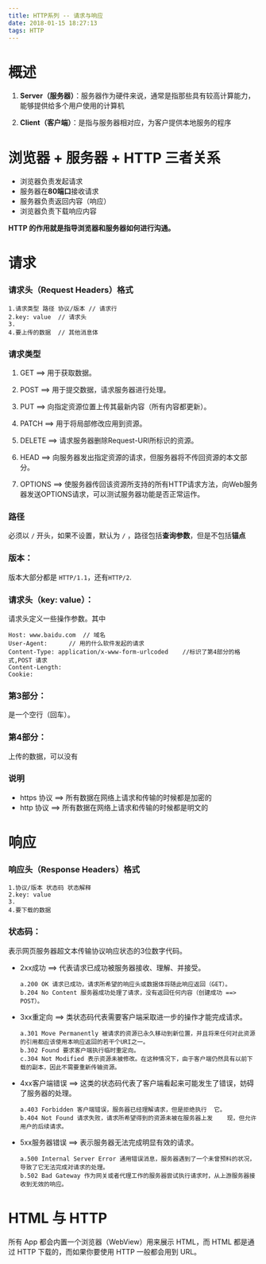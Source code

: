 ```yaml
---
title: HTTP系列 -- 请求与响应
date: 2018-01-15 18:27:13
tags: HTTP
---
```

# 概述
1. **Server（服务器）**：服务器作为硬件来说，通常是指那些具有较高计算能力，能够提供给多个用户使用的计算机

2. **Client（客户端）**：是指与服务器相对应，为客户提供本地服务的程序

# 浏览器 + 服务器 + HTTP 三者关系
- 浏览器负责发起请求
- 服务器在**80端口**接收请求
- 服务器负责返回内容（响应）
- 浏览器负责下载响应内容

**HTTP 的作用就是指导浏览器和服务器如何进行沟通。**

# 请求
### 请求头（Request Headers）格式
```
1.请求类型 路径 协议/版本 // 请求行
2.key: value  // 请求头
3.
4.要上传的数据  // 其他消息体
```

### 请求类型
1. GET ==> 用于获取数据。

2. POST ==> 用于提交数据，请求服务器进行处理。

3. PUT ==> 向指定资源位置上传其最新内容（所有内容都更新）。

4. PATCH ==> 用于将局部修改应用到资源。

5. DELETE ==> 请求服务器删除Request-URI所标识的资源。

6. HEAD ==> 向服务器发出指定资源的请求，但服务器将不传回资源的本文部分。

7. OPTIONS ==> 使服务器传回该资源所支持的所有HTTP请求方法，向Web服务器发送OPTIONS请求，可以测试服务器功能是否正常运作。

### 路径
必须以 `/` 开头，如果不设置，默认为 `/` ，路径包括**查询参数**，但是不包括**锚点**
### 版本：
版本大部分都是 `HTTP/1.1`，还有`HTTP/2`.
### 请求头（key: value）：
请求头定义一些操作参数。其中
```
Host: www.baidu.com  // 域名
User-Agent:      // 用的什么软件发起的请求
Content-Type: application/x-www-form-urlcoded    //标识了第4部分的格式,POST 请求
Content-Length: 
Cookie: 
```

### 第3部分：
是一个空行（回车）。
### 第4部分：
上传的数据，可以没有 

### 说明
- https 协议 ==> 所有数据在网络上请求和传输的时候都是加密的
- http 协议  ==> 所有数据在网络上请求和传输的时候都是明文的

# 响应
### 响应头（Response Headers）格式
```
1.协议/版本 状态码 状态解释
2.key: value  
3.
4.要下载的数据  
```

### 状态码：
表示网页服务器超文本传输协议响应状态的3位数字代码。

-  2xx成功 ==> 代表请求已成功被服务器接收、理解、并接受。
    ```                                                        
    a.200 OK 请求已成功，请求所希望的响应头或数据体将随此响应返回（GET）。
    b.204 No Content 服务器成功处理了请求，没有返回任何内容（创建成功 ==> POST）。
    ```

- 3xx重定向 ==> 类状态码代表需要客户端采取进一步的操作才能完成请求。
    ```
    a.301 Move Permanently 被请求的资源已永久移动到新位置，并且将来任何对此资源的引用都应该使用本响应返回的若干个URI之一。
    b.302 Found 要求客户端执行临时重定向。
    c.304 Not Modified 表示资源未被修改。在这种情况下，由于客户端仍然具有以前下载的副本，因此不需要重新传输资源。
    ```

- 4xx客户端错误 ==> 这类的状态码代表了客户端看起来可能发生了错误，妨碍了服务器的处理。
    ```
    a.403 Forbidden 客户端错误，服务器已经理解请求，但是拒绝执行  它。
    b.404 Not Found 请求失败，请求所希望得到的资源未被在服务器上发    现，但允许用户的后续请求。
    ```

- 5xx服务器错误 ==> 表示服务器无法完成明显有效的请求。
    ```
    a.500 Internal Server Error 通用错误消息，服务器遇到了一个未曾预料的状况，导致了它无法完成对请求的处理。
    b.502 Bad Gateway 作为网关或者代理工作的服务器尝试执行请求时，从上游服务器接收到无效的响应。
    ```

# HTML 与 HTTP
所有 App 都会内置一个浏览器（WebView）用来展示 HTML，而 HTML 都是通过 HTTP 下载的，而如果你要使用 HTTP 一般都会用到 URL。